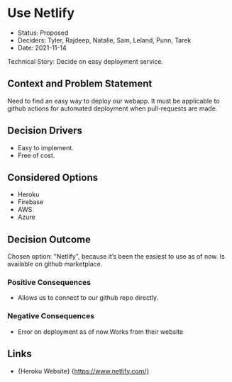 # Use Netlify

- Status: Proposed
- Deciders: Tyler, Rajdeep, Natalie, Sam, Leland, Punn, Tarek
- Date: 2021-11-14

Technical Story: Decide on easy deployment service.

## Context and Problem Statement

Need to find an easy way to deploy our webapp. It must be applicable to github actions for automated deployment when pull-requests are made.

## Decision Drivers

- Easy to implement.
- Free of cost.

## Considered Options

- Heroku
- Firebase
- AWS
- Azure

## Decision Outcome

Chosen option: "Netlify", because it’s been the easiest to use as of now. Is available on github marketplace.

### Positive Consequences

- Allows us to connect to our github repo directly.

### Negative Consequences

- Error on deployment as of now.Works from their website

## Links

- {Heroku Website} {https://www.netlify.com/}
